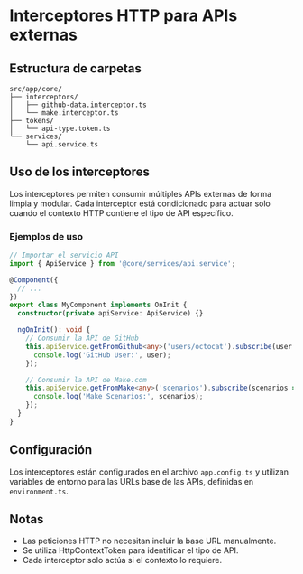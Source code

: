 # Interceptores HTTP para APIs externas

## Estructura de carpetas

```
src/app/core/
├── interceptors/
│   ├── github-data.interceptor.ts
│   └── make.interceptor.ts
├── tokens/
│   └── api-type.token.ts
└── services/
    └── api.service.ts
```

## Uso de los interceptores

Los interceptores permiten consumir múltiples APIs externas de forma limpia y modular. Cada interceptor está condicionado para actuar solo cuando el contexto HTTP contiene el tipo de API específico.

### Ejemplos de uso

```typescript
// Importar el servicio API
import { ApiService } from '@core/services/api.service';

@Component({
  // ...
})
export class MyComponent implements OnInit {
  constructor(private apiService: ApiService) {}

  ngOnInit(): void {
    // Consumir la API de GitHub
    this.apiService.getFromGithub<any>('users/octocat').subscribe(user => {
      console.log('GitHub User:', user);
    });

    // Consumir la API de Make.com
    this.apiService.getFromMake<any>('scenarios').subscribe(scenarios => {
      console.log('Make Scenarios:', scenarios);
    });
  }
}
```

## Configuración

Los interceptores están configurados en el archivo `app.config.ts` y utilizan variables de entorno para las URLs base de las APIs, definidas en `environment.ts`.

## Notas

- Las peticiones HTTP no necesitan incluir la base URL manualmente.
- Se utiliza HttpContextToken para identificar el tipo de API.
- Cada interceptor solo actúa si el contexto lo requiere.
